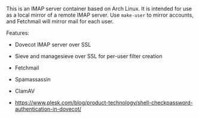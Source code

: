 This is an IMAP server container based on Arch Linux. It is intended for use as a local mirror of a remote IMAP server. Use `make-user` to mirror accounts, and Fetchmail will mirror mail for each user.

Features:

- Dovecot IMAP server over SSL
- Sieve and managesieve over SSL for per-user filter creation
- Fetchmail
- Spamassassin
- ClamAV

- https://www.plesk.com/blog/product-technology/shell-checkpassword-authentication-in-dovecot/
